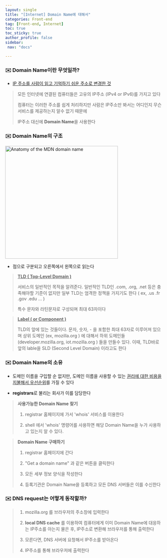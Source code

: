 ```yaml
---
layout: single
title: "[Internet] Domain Name에 대해서"
categories: Front-end
tag: [Front-end, Internet]
toc: true
toc_sticky: true
author_profile: false
sidebar:
 nav: "docs"

---
```


### :envelope: Domain Name이란 무엇일까?

- <u>IP 주소를 사람이 읽고 기억하기 쉬운 주소로 변경한 것</u>

> 모든 인터넷에 연결된 컴퓨터들은 고유의 IP주소 (IPv4 or IPv6)를 가지고 있다
> 
> 컴퓨터는 이러한 주소를 쉽게 처리하지만 사람은 IP주소만 봐서는 어디인지 무슨 서비스를 제공하는지 알수 없기 때문에 
> 
> IP주소 대신에 **Domain Name**을 사용한다

### :envelope: Domain Name의 구조

<img title="" src="https://developer.mozilla.org/en-US/docs/Learn/Common_questions/What_is_a_domain_name/structure.png" alt="Anatomy of the MDN domain name" width="360" data-align="center">

- 점으로 구분되고 오른쪽에서 왼쪽으로 읽는다 

> **<u>TLD ( Top-Level Domain )</u>**
> 
> 서비스의 일반적인 목적을 알려준다. 일반적인 TLD인 .com, .org, .net 등은 충족해야할 기준이 없지만 일부 TLD는 엄격한 정책을 가지기도 한다 ( ex, .us .fr .gov .edu ... )
> 
> 특수 문자와 라틴문자로 구성되며 최대 63자이다 

> **<u>Label ( or Component )</u>**
> 
> TLD의 앞에 있는 것들이다. 문자, 숫자, - 을 포함한 최대 63자로 이루어져 있으며 상위 도메인 (ex, mozilla.org ) 에 대해서 하위 도메인들 (developer.mozilla.org, iot.mozilla.org ) 들을 만들수 있다. 이때, TLD바로 앞의 lable을 SLD (Second Level Domain) 이라고도 한다 

### :envelope: Domain Name의 소유

- 도메인 이름을 구입할 순 없지만, 도메인 이름을 사용할 수 있는 <u>권리에 대한 비용을 지불해서 우선순위</u>를 가질 수 있다 

- **registrars**로 불리는 회사가 이를 담당한다

> **사용가능한 Domain Name 찾기**
> 
> 1. registrar 홈페이지에 가서 'whois' 서비스를 이용한다
> 
> 2. shell 에서 'whois' 명령어를 사용하면 해당 Domain Name을 누가 사용하고 있는지 알 수 있다. 

> **Domain Name 구매하기**
> 
> 1. registrar 홈페이지에 간다
> 
> 2. "Get a domain name" 과 같은 버튼을 클릭한다
> 
> 3. 모든 세부 정보 양식을 작성한다
> 
> 4. 등록기관은 Domain Name을 등록하고 모든 DNS 서버들은 이를 수신한다

### :envelope: DNS request는 어떻게 동작할까?

> 1. mozilla.org 를 브라우저의 주소창에 입력한다
> 
> 2. **local DNS cache** 를 이용하여 컴퓨터에게 이미 Domain Name에 대응하는 IP주소를 아는지 물은 후, IP주소로 변환해 브라우저를 통해 출력한다
> 
> 3. 모른다면, DNS 서버에 요청해서 IP주소를 받아온다
> 
> 4. IP주소를 통해 브라우저에 출력한다 
